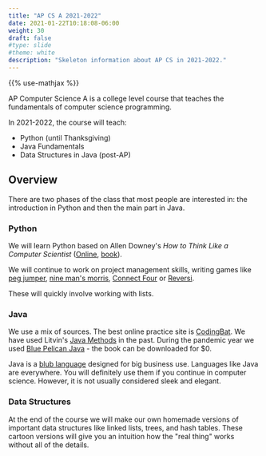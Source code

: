 ```yaml
---
title: "AP CS A 2021-2022"
date: 2021-01-22T10:18:08-06:00
weight: 30
draft: false
#type: slide
#theme: white
description: "Skeleton information about AP CS in 2021-2022."
---
```

{{% use-mathjax %}}

AP Computer Science A is a college level course that teaches the
fundamentals of computer science programming.

In 2021-2022, the course will teach:

* Python (until Thanksgiving)
* Java Fundamentals 
* Data Structures in Java (post-AP)

## Overview

There are two phases of the class that most people are interested in:
the introduction in Python and then the main part in Java.

### Python

We will learn Python based on Allen Downey's _How to Think
Like a Computer Scientist_
([Online](http://www.openbookproject.net/thinkcs/python/english3e/), 
[book](https://www.amazon.com/Think-Python-Like-Computer-Scientist/dp/1491939362)).

We will continue to work on project management skills, writing games
like [peg jumper](https://www.mathplayground.com/peg_jumper.html),
[nine man's
morris](https://en.wikipedia.org/wiki/Nine_men%27s_morris), 
[Connect Four](https://en.wikipedia.org/wiki/Connect_Four)
or
[Reversi](https://en.wikipedia.org/wiki/Reversi).

These will quickly involve working with lists.

### Java

We use a mix of sources. The best online practice site is
[CodingBat](https://codingbat.com/java). We have used Litvin's [Java
Methods](http://www.skylit.com/javamethods/index.html) in the past.
During the pandemic year we used [Blue Pelican
Java](http://www.bluepelicanjava.com/) - the book can be downloaded
for $0.

Java is a [blub language](http://www.paulgraham.com/avg.html) designed
for big business use. Languages like Java are everywhere. You will
definitely use them if you continue in computer science. However, it
is not usually considered sleek and elegant. 

### Data Structures

At the end of the course we will make our own homemade versions of
important data structures like linked lists, trees, and hash
tables. These cartoon versions will give you an intuition how the
"real thing" works without all of the details. 

